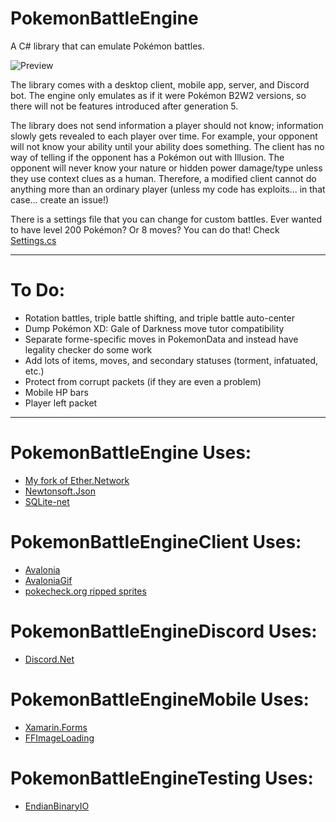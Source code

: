 # PokemonBattleEngine

A C# library that can emulate Pokémon battles.

![Preview](Preview.gif)

The library comes with a desktop client, mobile app, server, and Discord bot.
The engine only emulates as if it were Pokémon B2W2 versions, so there will not be features introduced after generation 5.

The library does not send information a player should not know; information slowly gets revealed to each player over time.
For example, your opponent will not know your ability until your ability does something. The client has no way of telling if the opponent has a Pokémon out with Illusion.
The opponent will never know your nature or hidden power damage/type unless they use context clues as a human.
Therefore, a modified client cannot do anything more than an ordinary player (unless my code has exploits... in that case... create an issue!)

There is a settings file that you can change for custom battles. Ever wanted to have level 200 Pokémon? Or 8 moves? You can do that!
Check [Settings.cs](PokemonBattleEngine/Data/Settings.cs)

----
# To Do:
* Rotation battles, triple battle shifting, and triple battle auto-center
* Dump Pokémon XD: Gale of Darkness move tutor compatibility
* Separate forme-specific moves in PokemonData and instead have legality checker do some work
* Add lots of items, moves, and secondary statuses (torment, infatuated, etc.)
* Protect from corrupt packets (if they are even a problem)
* Mobile HP bars
* Player left packet

----
# PokemonBattleEngine Uses:
* [My fork of Ether.Network](https://github.com/Kermalis/Ether.Network)
* [Newtonsoft.Json](https://github.com/JamesNK/Newtonsoft.Json)
* [SQLite-net](https://github.com/praeclarum/sqlite-net)

# PokemonBattleEngineClient Uses:
* [Avalonia](https://github.com/AvaloniaUI/Avalonia)
* [AvaloniaGif](https://github.com/jmacato/AvaloniaGif)
* [pokecheck.org ripped sprites](http://sprites.pokecheck.org)

# PokemonBattleEngineDiscord Uses:
* [Discord.Net](https://github.com/RogueException/Discord.Net)

# PokemonBattleEngineMobile Uses:
* [Xamarin.Forms](https://github.com/xamarin/Xamarin.Forms)
* [FFImageLoading](https://github.com/luberda-molinet/FFImageLoading)

# PokemonBattleEngineTesting Uses:
* [EndianBinaryIO](https://github.com/Kermalis/EndianBinaryIO)